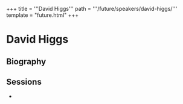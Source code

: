 +++
title = '''David Higgs'''
path = '''/future/speakers/david-higgs/'''
template = "future.html"
+++

<h1>David Higgs</h1>
<h2>Biography</h2>
<p></p>
<h2>Sessions</h2>
<ul><li><bound method Session.link of Session(data=SessionData(session_description='', session_end_date_time=datetime.datetime(2024, 6, 29, 20, 30), session_name='David Higgs', session_start_date_time=datetime.datetime(2024, 6, 29, 19, 30), session_stub='48D9D89B-D74E-4881-A9E2-841B8F3D471E', speaker_category=['Organist'], speakers=['82EC80F6-F5B8-4C81-A23A-AB24E01EDDB1'], timezone_name='Pacific Time', updated_date=datetime.date(2023, 9, 4)), updated=False, deleted=False)></li>

